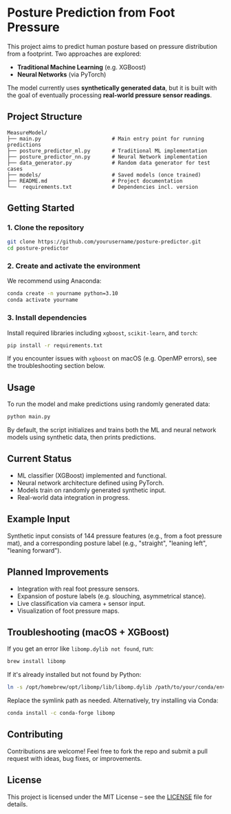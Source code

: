 # Posture Prediction from Foot Pressure

This project aims to predict human posture based on pressure distribution from a footprint. Two approaches are explored:

* **Traditional Machine Learning** (e.g. XGBoost)
* **Neural Networks** (via PyTorch)

The model currently uses **synthetically generated data**, but it is built with the goal of eventually processing **real-world pressure sensor readings**.


## Project Structure

```
MeasureModel/
├── main.py                       # Main entry point for running predictions
├── posture_predictor_ml.py       # Traditional ML implementation
├── posture_predictor_nn.py       # Neural Network implementation
├── data_generator.py             # Random data generator for test cases
├── models/                       # Saved models (once trained)
├── README.md                     # Project documentation
└──  requirements.txt             # Dependencies incl. version
```


## Getting Started

### 1. Clone the repository

```bash
git clone https://github.com/yourusername/posture-predictor.git
cd posture-predictor
```

### 2. Create and activate the environment

We recommend using Anaconda:

```bash
conda create -n yourname python=3.10
conda activate yourname
```

### 3. Install dependencies

Install required libraries including `xgboost`, `scikit-learn`, and `torch`:

```bash
pip install -r requirements.txt
```

If you encounter issues with `xgboost` on macOS (e.g. OpenMP errors), see the troubleshooting section below.


## Usage

To run the model and make predictions using randomly generated data:

```bash
python main.py
```

By default, the script initializes and trains both the ML and neural network models using synthetic data, then prints predictions.


## Current Status

* ML classifier (XGBoost) implemented and functional.
* Neural network architecture defined using PyTorch.
* Models train on randomly generated synthetic input.
* Real-world data integration in progress.


## Example Input

Synthetic input consists of 144 pressure features (e.g., from a foot pressure mat), and a corresponding posture label (e.g., "straight", "leaning left", "leaning forward").


## Planned Improvements

* Integration with real foot pressure sensors.
* Expansion of posture labels (e.g. slouching, asymmetrical stance).
* Live classification via camera + sensor input.
* Visualization of foot pressure maps.


## Troubleshooting (macOS + XGBoost)

If you get an error like `libomp.dylib not found`, run:

```bash
brew install libomp
```

If it's already installed but not found by Python:

```bash
ln -s /opt/homebrew/opt/libomp/lib/libomp.dylib /path/to/your/conda/env/lib/libomp.dylib
```

Replace the symlink path as needed. Alternatively, try installing via Conda:

```bash
conda install -c conda-forge libomp
```


## Contributing

Contributions are welcome! Feel free to fork the repo and submit a pull request with ideas, bug fixes, or improvements.


## License

This project is licensed under the MIT License – see the [LICENSE](LICENSE) file for details.